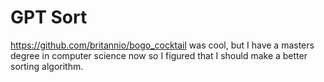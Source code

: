 # GPT Sort

https://github.com/britannio/bogo_cocktail was cool, but I have a masters degree in computer science now so I figured that I should make a better sorting algorithm.
